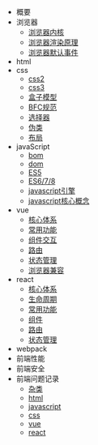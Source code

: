 * 概要
* 浏览器
  * [浏览器内核](/_javascript/浏览器内核.md)
  * [浏览器渲染原理](/_javascript/浏览器渲染原理.md)
  * [浏览器默认事件](/_javascript/浏览器默认事件.md)
* html
* css
  * [css2](/_css/css2.md)
  * [css3](/_css/css3.md)
  * [盒子模型](/_css/css盒子模型.md)
  * [BFC规范](/_css/BFC规范.md)
  * [选择器](/_css/选择器.md)
  * [伪类](/_css/伪类.md)
  * [布局](/_css/布局.md)
* javaScript
  * [bom](/_javascript/bom.md)
  * [dom](/_javascript/dom.md)
  * [ES5](/_javascript/es5.md)
  * [ES6/7/8](/_javascript/es6.md)
  * [javascript引擎](/_javascript/引擎.md)
  * [javascript核心概念](/_javascript/核心概念.md)
* vue
  * [核心体系](/_vue/核心体系.md)
  * [常用功能](/_vue/常用功能.md)
  * [组件交互](/_vue/组件交互.md)
  * [路由](/_vue/路由.md)
  * [状态管理](/_vue/状态管理.md)
  * [浏览器兼容](/_vue/浏览器兼容.md)
* react
  * [核心体系](/_react/核心体系.md)
  * [生命周期](/_react/生命周期.md)
  * [常用功能](/_react/常用功能.md)
  * [组件](/_react/组件.md)
  * [路由](/_react/路由.md)
  * [状态管理](/_react/状态管理.md)
* webpack
* 前端性能
* 前端安全
* 前端问题记录
  * [杂类](_problem/杂类.md)
  * [html](_problem/html.md)
  * [javascript](_problem/javascript.md)
  * [css](_problem/css.md)
  * [vue](_problem/vue.md)
  * [react](_problem/react.md)